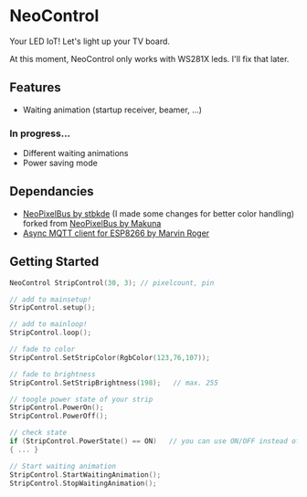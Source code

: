 # NeoControl

Your LED IoT! Let's light up your TV board.

At this moment, NeoControl only works with WS281X leds. I'll fix that later.

## Features
+ Waiting animation (startup receiver, beamer, ...)

### In progress...
+ Different waiting animations
+ Power saving mode

## Dependancies
+ [NeoPixelBus by stbkde](https://github.com/stbkde/NeoPixelBus) (I made some changes for better color handling) forked from [NeoPixelBus by Makuna](https://github.com/Makuna/NeoPixelBus)
+ [Async MQTT client for ESP8266 by Marvin Roger](https://github.com/marvinroger/async-mqtt-client)
  
## Getting Started
```c++
NeoControl StripControl(30, 3); // pixelcount, pin

// add to mainsetup!
StripControl.setup();

// add to mainloop!
StripControl.loop();

// fade to color
StripControl.SetStripColor(RgbColor(123,76,107));

// fade to brightness
StripControl.SetStripBrightness(198);   // max. 255

// toogle power state of your strip 
StripControl.PowerOn();
StripControl.PowerOff();

// check state    
if (StripControl.PowerState() == ON)   // you can use ON/OFF instead of true/false
{ ... }

// Start waiting animation
StripControl.StartWaitingAnimation();
StripControl.StopWaitingAnimation();
